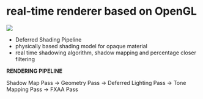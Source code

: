 # real-time renderer based on OpenGL

![](resources/figs/ex3.png)

- Deferred Shading Pipeline
- physically based shading model for opaque material
- real time shadowing algorithm, shadow mapping and percentage closer filtering

**RENDERING PIPELINE**

Shadow Map Pass  -> Geometry Pass -> Deferred Lighting Pass -> Tone Mapping Pass -> FXAA Pass

